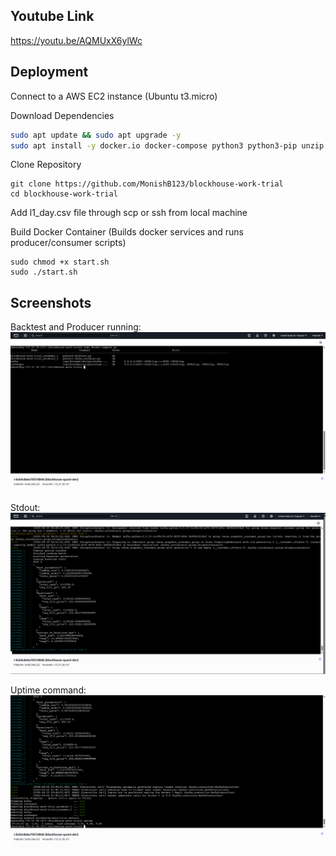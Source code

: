 ## Youtube Link
https://youtu.be/AQMUxX6ylWc

## Deployment

Connect to a AWS EC2 instance (Ubuntu t3.micro)

Download Dependencies
```bash
sudo apt update && sudo apt upgrade -y
sudo apt install -y docker.io docker-compose python3 python3-pip unzip git
```

Clone Repository
```
git clone https://github.com/MonishB123/blockhouse-work-trial
cd blockhouse-work-trial
```
Add l1_day.csv file through scp or ssh from local machine

Build Docker Container (Builds docker services and runs producer/consumer scripts)
```
sudo chmod +x start.sh
sudo ./start.sh
```

## Screenshots

Backtest and Producer running:
![scripts](screenshots/scripts_running.png)

Stdout:
![stdout](screenshots/stdout.png)

Uptime command:
![uptime](screenshots/uptime.png)
